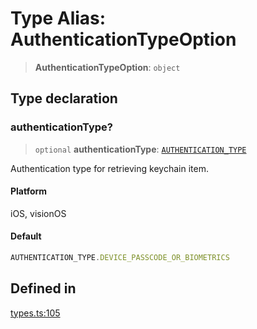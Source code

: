 # Type Alias: AuthenticationTypeOption

> **AuthenticationTypeOption**: `object`

## Type declaration

### authenticationType?

> `optional` **authenticationType**: [`AUTHENTICATION_TYPE`](../enumerations/AUTHENTICATION_TYPE.md)

Authentication type for retrieving keychain item.

#### Platform

iOS, visionOS

#### Default

```ts
AUTHENTICATION_TYPE.DEVICE_PASSCODE_OR_BIOMETRICS
```

## Defined in

[types.ts:105](https://github.com/oblador/react-native-keychain/blob/6ec8fdb5b967a106085e74014d8072182c9fca28/src/types.ts#L105)
